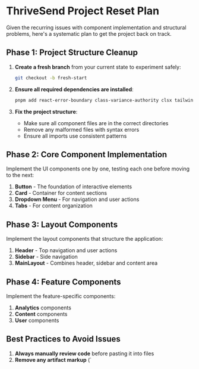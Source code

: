 # ThriveSend Project Reset Plan

Given the recurring issues with component implementation and structural problems, here's a systematic plan to get the project back on track.

## Phase 1: Project Structure Cleanup

1. **Create a fresh branch** from your current state to experiment safely:
   ```bash
   git checkout -b fresh-start
   ```

2. **Ensure all required dependencies are installed**:
   ```bash
   pnpm add react-error-boundary class-variance-authority clsx tailwind-merge lucide-react @radix-ui/react-slot tailwindcss-animate
   ```

3. **Fix the project structure**:
   - Make sure all component files are in the correct directories
   - Remove any malformed files with syntax errors
   - Ensure all imports use consistent patterns

## Phase 2: Core Component Implementation

Implement the UI components one by one, testing each one before moving to the next:

1. **Button** - The foundation of interactive elements
2. **Card** - Container for content sections
3. **Dropdown Menu** - For navigation and user actions
4. **Tabs** - For content organization

## Phase 3: Layout Components

Implement the layout components that structure the application:

1. **Header** - Top navigation and user actions
2. **Sidebar** - Side navigation
3. **MainLayout** - Combines header, sidebar and content area

## Phase 4: Feature Components

Implement the feature-specific components:

1. **Analytics** components
2. **Content** components
3. **User** components

## Best Practices to Avoid Issues

1. **Always manually review code** before pasting it into files
2. **Remove any artifact markup** (`